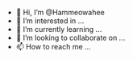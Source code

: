 - 👋 Hi, I’m @Hammeowahee
- 👀 I’m interested in ...
- 🌱 I’m currently learning ...
- 💞️ I’m looking to collaborate on ...
- 📫 How to reach me ...

<!---
Hammeowahee/Hammeowahee is a ✨ special ✨ repository because its `README.md` (this file) appears on your GitHub profile.
You can click the Preview link to take a look at your changes.
--->
